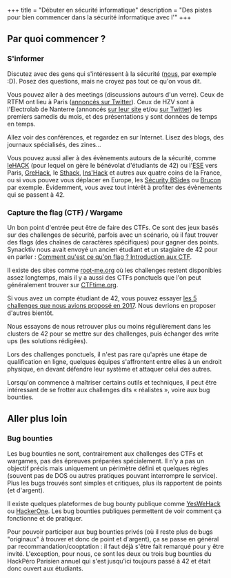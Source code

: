 +++
title = "Débuter en sécurité informatique"
description = "Des pistes pour bien commencer dans la sécurité informatique avec l'"
+++

## Par quoi commencer ?

### S'informer

Discutez avec des gens qui s'intéressent à la sécurité ([nous](./contact/index.md), par exemple :D). Posez des questions, mais ne croyez pas tout ce qu'on vous dit.

Vous pouvez aller à des meetings (discussions autours d'un verre). Ceux de RTFM ont lieu à Paris ([annoncés sur Twitter](https://twitter.com/sigsegv_event)). Ceux de HZV sont à l'Electrolab de Nanterre (annoncés [sur leur site](https://hackerzvoice.net/) et/ou [sur Twitter](https://twitter.com/asso_hzv)) les premiers samedis du mois, et des présentations y sont données de temps en temps.

Allez voir des conférences, et regardez en sur Internet. Lisez des blogs, des journaux spécialisés, des zines…

Vous pouvez aussi aller à des évènements autours de la sécurité, comme [leHACK](./activités/le_hack/_index.md) (pour lequel on gère le bénévolat d'étudiants de 42) ou l'[ESE](https://ese.esiea.fr/) vers Paris, [GreHack](https://grehack.fr/), le [Sthack](https://www.sthack.fr/), [Ins'Hack](https://inshack.insecurity-insa.fr/) et autres aux quatre coins de la France, ou si vous pouvez vous déplacer en Europe, les [Sécurity BSides](https://www.securitybsides.com/w/page/12194156/FrontPage#Europe) ou [Brucon](https://www.brucon.org/) par exemple.
Évidemment, vous avez tout intérêt à profiter des évènements qui se passent à 42.

### Capture the flag (CTF) / Wargame

Un bon point d'entrée peut être de faire des CTFs. Ce sont des jeux basés sur des challenges de sécurité, parfois avec un scénario, où il faut trouver des flags (des chaînes de caractères spécifiques) pour gagner des points.
Synacktiv nous avait envoyé un ancien étudiant et un stagiaire de 42 pour en parler : [Comment qu'est ce qu'on flag ? Introduction aux CTF](./activités/conférences/introduction_ctf.md).

Il existe des sites comme [root-me.org](https://www.root-me.org/) où les challenges restent disponibles assez longtemps, mais il y a aussi des CTFs ponctuels que l'on peut généralement trouver sur [CTFtime.org](https://ctftime.org/).

Si vous avez un compte étudiant de 42, vous pouvez essayer [les 5 challenges que nous avions proposé en 2017](https://wargame2017.sansnom.org/).
Nous devrions en proposer d'autres bientôt.

Nous essayons de nous retrouver plus ou moins régulièrement dans les clusters de 42 pour se mettre sur des challenges, puis échanger des write ups (les solutions rédigées).

Lors des challenges ponctuels, il n'est pas rare qu'après une étape de qualification en ligne, quelques équipes s'affrontent entre elles à un endroit physique, en devant défendre leur système et attaquer celui des autres.

Lorsqu'on commence à maîtriser certains outils et techniques, il peut être intéressant de se frotter aux challenges dits « réalistes », voire aux bug bounties.

## Aller plus loin

### Bug bounties

Les bug bounties ne sont, contrairement aux challenges des CTFs et wargames, pas des épreuves préparées spécialement. Il n'y a pas un objectif précis mais uniquement un périmètre défini et quelques règles (souvent pas de DOS ou autres pratiques pouvant interrompre le service). Plus les bugs trouvés sont simples et critiques, plus ils rapportent de points (et d'argent).

Il existe quelques plateformes de bug bounty publique comme [YesWeHack](https://www.yeswehack.com/fr/bug-bounty-hunter.html) ou [HackerOne](https://www.hackerone.com/start-hacking).
Les bug bounties publiques permettent de voir comment ça fonctionne et de pratiquer.

Pour pouvoir participer aux bug bounties privés (où il reste plus de bugs "originaux" à trouver et donc de point et d'argent), ça se passe en général par recommandation/cooptation : il faut déjà s'être fait remarqué pour y être invité. L'exception, pour nous, ce sont les deux ou trois bug bounties du HackPéro Parisien annuel qui s'est jusqu'ici toujours passé à 42 et était donc ouvert aux étudiants.
